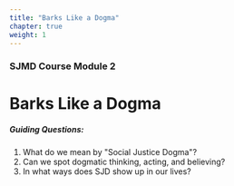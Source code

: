 ```yaml
---
title: "Barks Like a Dogma"
chapter: true
weight: 1
---
```

### SJMD Course Module 2
# Barks Like a Dogma

##### Guiding Questions:

1. What do we mean by "Social Justice Dogma"?
2. Can we spot dogmatic thinking, acting, and believing?
3. In what ways does SJD show up in our lives?
